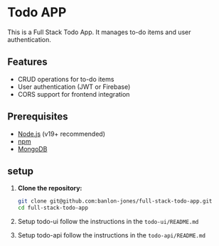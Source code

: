 # Todo APP

This is a Full Stack Todo App. It manages to-do items and user authentication.

## Features

- CRUD operations for to-do items
- User authentication (JWT or Firebase)
- CORS support for frontend integration

## Prerequisites

- [Node.js](https://nodejs.org/) (v19+ recommended)
- [npm](https://www.npmjs.com/)
- [MongoDB](https://www.mongodb.com/)

## setup

1. **Clone the repository:**
   ```bash
   git clone git@github.com:banlon-jones/full-stack-todo-app.git
   cd full-stack-todo-app
   
2. Setup todo-ui follow the instructions in the `todo-ui/README.md`


3. Setup todo-api follow the instructions in the `todo-api/README.md`
